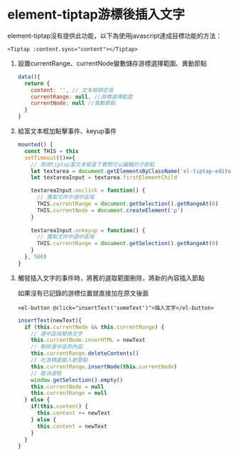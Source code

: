 # element-tiptap游標後插入文字

element-tiptap沒有提供此功能，以下為使用javascript達成目標功能的方法：

```vue
<Tiptap :content.sync="content"></Tiptap>
```

1. 設置currentRange、currentNode變數儲存游標選擇範圍、異動節點

   ```js
   data(){
     return {
       content: '', // 文本框綁定值
       currentRange: null, //游標選擇範圍
       currentNode: null //異動節點
     }
   }
   ```

2. 給富文本框加點擊事件、keyup事件

   ```js
   mounted() {
     const THIS = this
     setTimeout(()=>{
       // 取得tiptap富文本框底下實際可以編輯的子節點
       let textarea = document.getElementsByClassName('el-tiptap-editor__content')[0]
       let textareaInput = textarea.firstElementChild
   
       textareaInput.onclick = function() {
         // 獲取文件中選中區域
         THIS.currentRange = document.getSelection().getRangeAt(0)
         THIS.currentNode = document.createElement('p')
       }
       
       textareaInput.onkeyup = function() {
         // 獲取文件中選中區域
         THIS.currentRange = document.getSelection().getRangeAt(0)
       }
     }, 500)
   }
   ```

3. 觸發插入文字的事件時，將舊的選取範圍刪除，將新的內容插入節點

   如果沒有已記錄的游標位置就直接加在原文後面

   ```vue
   <el-button @click="insertText('someText')">插入文字</el-button>
   ```

   ```js
   insertText(newText){
     if (this.currentNode && this.currentRange) {
       // 選中區域替換文字
       this.currentNode.innerHTML = newText
       // 刪除選中區原內容
       this.currentRange.deleteContents()
       // 在游標處插入新節點
       this.currentRange.insertNode(this.currentNode)
       // 取消選取
       window.getSelection().empty()
       this.currentNode = null
       this.currentRange = null
     } else {
       if(this.content) {
         this.content += newText  
       } else {
         this.content = newText
       }
     }
   }
   ```
   
   

